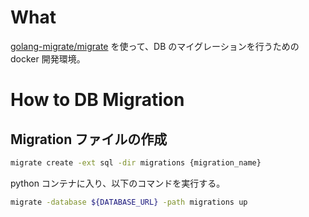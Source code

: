 # What

[golang-migrate/migrate](https://github.com/golang-migrate/migrate) を使って、DB のマイグレーションを行うための docker 開発環境。

# How to DB Migration

## Migration ファイルの作成

```bash
migrate create -ext sql -dir migrations {migration_name}
```

python コンテナに入り、以下のコマンドを実行する。

```bash
migrate -database ${DATABASE_URL} -path migrations up
```

